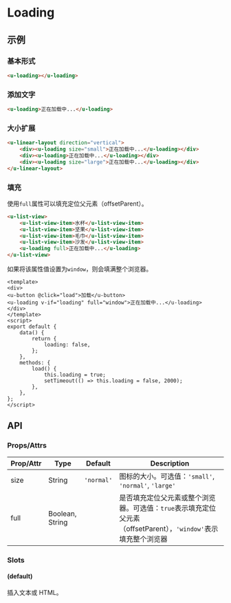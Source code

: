 # Loading

## 示例
### 基本形式

``` html
<u-loading></u-loading>
```

### 添加文字

``` html
<u-loading>正在加载中...</u-loading>
```

### 大小扩展

``` html
<u-linear-layout direction="vertical">
    <div><u-loading size="small">正在加载中...</u-loading></div>
    <div><u-loading>正在加载中...</u-loading></div>
    <div><u-loading size="large">正在加载中...</u-loading></div>
</u-linear-layout>
```

### 填充

使用`full`属性可以填充定位父元素（offsetParent）。

``` html
<u-list-view>
    <u-list-view-item>水杯</u-list-view-item>
    <u-list-view-item>坚果</u-list-view-item>
    <u-list-view-item>毛巾</u-list-view-item>
    <u-list-view-item>沙发</u-list-view-item>
    <u-loading full>正在加载中...</u-loading>
</u-list-view>
```

如果将该属性值设置为`window`，则会填满整个浏览器。

``` vue
<template>
<div>
<u-button @click="load">加载</u-button>
<u-loading v-if="loading" full="window">正在加载中...</u-loading>
</div>
</template>
<script>
export default {
    data() {
        return {
            loading: false,
        };
    },
    methods: {
        load() {
            this.loading = true;
            setTimeout(() => this.loading = false, 2000);
        },
    },
};
</script>
```

## API
### Props/Attrs

| Prop/Attr | Type | Default | Description |
| --------- | ---- | ------- | ----------- |
| size | String | `'normal'` | 图标的大小。可选值：`'small'`, `'normal'`, `'large'` |
| full | Boolean, String | | 是否填充定位父元素或整个浏览器。可选值：`true`表示填充定位父元素（offsetParent），`'window'`表示填充整个浏览器 |

### Slots

#### (default)

插入文本或 HTML。
